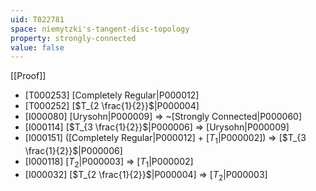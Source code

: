 ```yaml
---
uid: T022781
space: niemytzki's-tangent-disc-topology
property: strongly-connected
value: false
---
```

[[Proof]]

* [T000253] [Completely Regular|P000012]
* [T000252] [$T_{2 \frac{1}{2}}$|P000004]
* [I000080] [Urysohn|P000009] => ~[Strongly Connected|P000060]
* [I000114] [$T_{3 \frac{1}{2}}$|P000006] => [Urysohn|P000009]
* [I000151] ([Completely Regular|P000012] + [$T_1$|P000002]) => [$T_{3 \frac{1}{2}}$|P000006]
* [I000118] [$T_2$|P000003] => [$T_1$|P000002]
* [I000032] [$T_{2 \frac{1}{2}}$|P000004] => [$T_2$|P000003]

